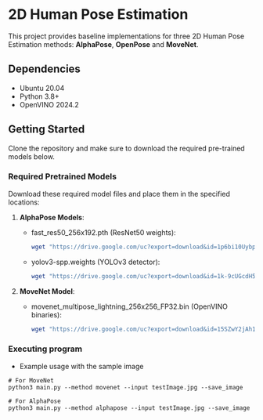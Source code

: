 # 2D Human Pose Estimation

This project provides baseline implementations for three 2D Human Pose Estimation methods: **AlphaPose**, **OpenPose** and **MoveNet**.

## Dependencies

- Ubuntu 20.04
- Python 3.8+
- OpenVINO 2024.2

##  Getting Started

Clone the repository and make sure to download the required pre-trained models below.

### Required Pretrained Models

Download these required model files and place them in the specified locations:

1. **AlphaPose Models**:
   - fast_res50_256x192.pth (ResNet50 weights):
     ```bash
     wget "https://drive.google.com/uc?export=download&id=1p6bi10UybpUIcq5D2XDsgQRLPJIr2RyI" -O models/AlphaPose/pretrained_models/fast_res50_256x192.pth
     ```
   - yolov3-spp.weights (YOLOv3 detector):
     ```bash
     wget "https://drive.google.com/uc?export=download&id=1k-9cUGcdH5ZFN1NcMvZrO0ApW241tboD" -O models/AlphaPose/detector/yolo/data/yolov3-spp.weights
     ```

2. **MoveNet Model**:
   - movenet_multipose_lightning_256x256_FP32.bin (OpenVINO binaries):
     ```bash
     wget "https://drive.google.com/uc?export=download&id=15SZwY2jAh1KqHwT-YO6_UByOsQD70RSr" -O models/MoveNet/movenet_multipose_lightning_256x256_FP32.bin
     ```

### Executing program

* Example usage with the sample image
```
# For MoveNet
python3 main.py --method movenet --input testImage.jpg --save_image

# For AlphaPose
python3 main.py --method alphapose --input testImage.jpg --save_image
```
